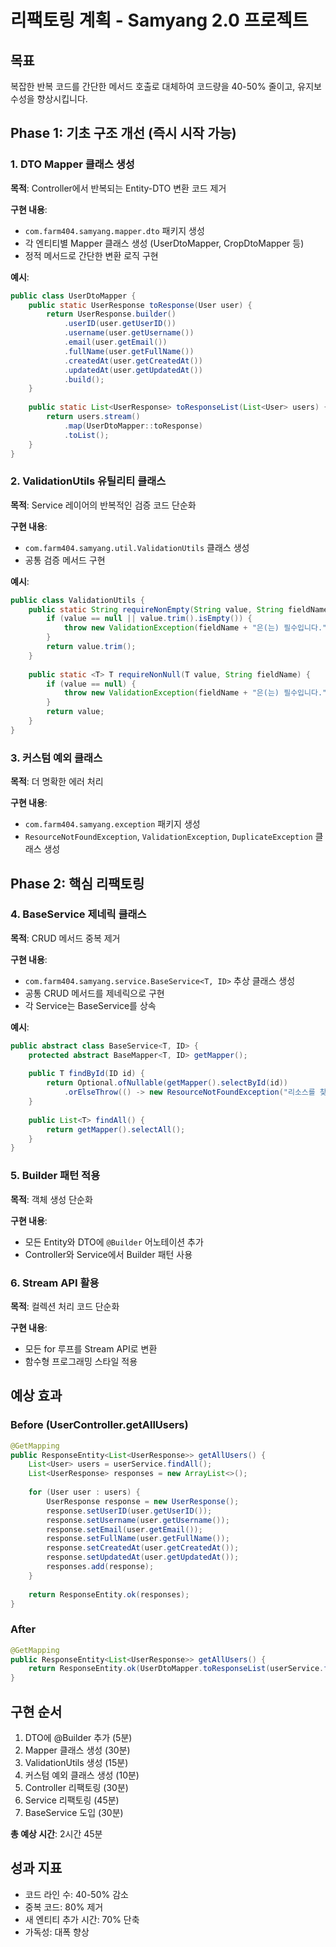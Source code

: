 # 리팩토링 계획 - Samyang 2.0 프로젝트

## 목표
복잡한 반복 코드를 간단한 메서드 호출로 대체하여 코드량을 40-50% 줄이고, 유지보수성을 향상시킵니다.

## Phase 1: 기초 구조 개선 (즉시 시작 가능)

### 1. DTO Mapper 클래스 생성
**목적**: Controller에서 반복되는 Entity-DTO 변환 코드 제거

**구현 내용**:
- `com.farm404.samyang.mapper.dto` 패키지 생성
- 각 엔티티별 Mapper 클래스 생성 (UserDtoMapper, CropDtoMapper 등)
- 정적 메서드로 간단한 변환 로직 구현

**예시**:
```java
public class UserDtoMapper {
    public static UserResponse toResponse(User user) {
        return UserResponse.builder()
            .userID(user.getUserID())
            .username(user.getUsername())
            .email(user.getEmail())
            .fullName(user.getFullName())
            .createdAt(user.getCreatedAt())
            .updatedAt(user.getUpdatedAt())
            .build();
    }
    
    public static List<UserResponse> toResponseList(List<User> users) {
        return users.stream()
            .map(UserDtoMapper::toResponse)
            .toList();
    }
}
```

### 2. ValidationUtils 유틸리티 클래스
**목적**: Service 레이어의 반복적인 검증 코드 단순화

**구현 내용**:
- `com.farm404.samyang.util.ValidationUtils` 클래스 생성
- 공통 검증 메서드 구현

**예시**:
```java
public class ValidationUtils {
    public static String requireNonEmpty(String value, String fieldName) {
        if (value == null || value.trim().isEmpty()) {
            throw new ValidationException(fieldName + "은(는) 필수입니다.");
        }
        return value.trim();
    }
    
    public static <T> T requireNonNull(T value, String fieldName) {
        if (value == null) {
            throw new ValidationException(fieldName + "은(는) 필수입니다.");
        }
        return value;
    }
}
```

### 3. 커스텀 예외 클래스
**목적**: 더 명확한 에러 처리

**구현 내용**:
- `com.farm404.samyang.exception` 패키지 생성
- `ResourceNotFoundException`, `ValidationException`, `DuplicateException` 클래스 생성

## Phase 2: 핵심 리팩토링

### 4. BaseService 제네릭 클래스
**목적**: CRUD 메서드 중복 제거

**구현 내용**:
- `com.farm404.samyang.service.BaseService<T, ID>` 추상 클래스 생성
- 공통 CRUD 메서드를 제네릭으로 구현
- 각 Service는 BaseService를 상속

**예시**:
```java
public abstract class BaseService<T, ID> {
    protected abstract BaseMapper<T, ID> getMapper();
    
    public T findById(ID id) {
        return Optional.ofNullable(getMapper().selectById(id))
            .orElseThrow(() -> new ResourceNotFoundException("리소스를 찾을 수 없습니다."));
    }
    
    public List<T> findAll() {
        return getMapper().selectAll();
    }
}
```

### 5. Builder 패턴 적용
**목적**: 객체 생성 단순화

**구현 내용**:
- 모든 Entity와 DTO에 `@Builder` 어노테이션 추가
- Controller와 Service에서 Builder 패턴 사용

### 6. Stream API 활용
**목적**: 컬렉션 처리 코드 단순화

**구현 내용**:
- 모든 for 루프를 Stream API로 변환
- 함수형 프로그래밍 스타일 적용

## 예상 효과

### Before (UserController.getAllUsers)
```java
@GetMapping
public ResponseEntity<List<UserResponse>> getAllUsers() {
    List<User> users = userService.findAll();
    List<UserResponse> responses = new ArrayList<>();
    
    for (User user : users) {
        UserResponse response = new UserResponse();
        response.setUserID(user.getUserID());
        response.setUsername(user.getUsername());
        response.setEmail(user.getEmail());
        response.setFullName(user.getFullName());
        response.setCreatedAt(user.getCreatedAt());
        response.setUpdatedAt(user.getUpdatedAt());
        responses.add(response);
    }
    
    return ResponseEntity.ok(responses);
}
```

### After
```java
@GetMapping
public ResponseEntity<List<UserResponse>> getAllUsers() {
    return ResponseEntity.ok(UserDtoMapper.toResponseList(userService.findAll()));
}
```

## 구현 순서

1. DTO에 @Builder 추가 (5분)
2. Mapper 클래스 생성 (30분)
3. ValidationUtils 생성 (15분)
4. 커스텀 예외 클래스 생성 (10분)
5. Controller 리팩토링 (30분)
6. Service 리팩토링 (45분)
7. BaseService 도입 (30분)

**총 예상 시간**: 2시간 45분

## 성과 지표
- 코드 라인 수: 40-50% 감소
- 중복 코드: 80% 제거
- 새 엔티티 추가 시간: 70% 단축
- 가독성: 대폭 향상